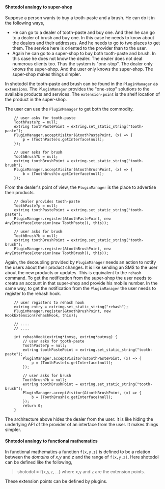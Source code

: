 #### Shotodol analogy to super-shop

Suppose a person wants to buy a tooth-paste and a brush. He can do it in the following ways,

- He can go to a dealer of tooth-paste and buy one. And then he can go to a dealer of brush and buy one. In this case he needs to know about the dealers and their addresses. And he needs to go to two places to get them. The service here is oriented to the provider than to the user.
- Again he can go to a super-shop to buy both tooth-paste and brush. In this case he does not know the dealer. The dealer does not deal numerous clients too. Thus the system is "one-stop". The dealer only knows the super-shop. And the user only knows the super-shop. The super-shop makes things simpler.

In shotodol the tooth-paste and brush can be found in the `PluginManager` as `extensions`. The `PluginManager` provides the "one-stop" solutions to the available products and services. The `extension-point` is the shelf location of the product in the super-shop.

The user can use the `PluginManager` to get both the commodity.

```Vala
	// user asks for tooth-paste
	ToothPaste?p = null;
	extring toothPastePoint = extring.set_static_string("tooth-paste");
	PluginManager.acceptVisitor(&toothPastePoint, (x) => {
		p = (ToothPaste)x.getInterface(null);
	});

	// user asks for brush
	ToothBrush?b = null;
	extring toothBrushPoint = extring.set_static_string("tooth-brush");
	PluginManager.acceptVisitor(&toothBrushPoint, (x) => {
		b = (ToothBrush)x.getInterface(null);
	});
```

From the dealer's point of view, the `PluginManager` is the place to advertise their products.


```Vala
	// dealer provides tooth-paste
	ToothPaste?p = null;
	extring toothPastePoint = extring.set_static_string("tooth-paste");
	PluginManager.register(&toothPastePoint, new AnyInterfaceExtension(new ToothPaste(), this));

	// user asks for brush
	ToothBrush?b = null;
	extring toothBrushPoint = extring.set_static_string("tooth-brush");
	PluginManager.register(&toothBrushPoint, new AnyInterfaceExtension(new ToothBrush(), this));
```

Again, the decoupling provided by `PluginManager` needs an action to notify the users about their product changes. It is like sending an SMS to the user about the new products or updates. This is equivalent to the `rehash` command. To get the notification from the super-shop the user needs to create an account in that super-shop and provide his mobile number. In the same way, to get the notification from the `PluginManager` the user needs to register to the rehash hook.

```Vala
	// user registers to rehash hook
	extring entry = extring.set_static_string("rehash");
	PluginManager.register(&toothBrushPoint, new HookExtension(rehashHook, this));

	// ....
	// ....
	
	int rehashHook(extring*inmsg, extring*outmsg) {
		// user asks for tooth-paste
		ToothPaste?p = null;
		extring toothPastePoint = extring.set_static_string("tooth-paste");
		PluginManager.acceptVisitor(&toothPastePoint, (x) => {
			p = (ToothPaste)x.getInterface(null);
		});

		// user asks for brush
		ToothBrush?b = null;
		extring toothBrushPoint = extring.set_static_string("tooth-brush");
		PluginManager.acceptVisitor(&toothBrushPoint, (x) => {
			b = (ToothBrush)x.getInterface(null);
		});
		return 0;
	}
```

The architecture above hides the dealer from the user. It is like hiding the underlying API of the provider of an interface from the user. It makes things simpler.

#### Shotodol analogy to functional mathematics

In functional mathematics a function `f(x,y,z)` is defined to be a relation between the _domains_ of _x_,_y_ and _z_ and the range of `f(x,y,z)`. Here shotodol can be defined like the following,

> shotodol = f(x,y,z, ...) where x,y and z are the extension points.

These extension points can be defined by plugins.


